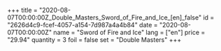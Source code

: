 +++
title = "2020-08-07T00:00:00Z_Double_Masters_Sword_of_Fire_and_Ice_[en]_false"
id = "2626d4c9-fcef-4057-a154-7d987a4a4b84"
date = "2020-08-07T00:00:00Z"
name = "Sword of Fire and Ice"
lang = ["en"]
price = "29.94"
quantity = 3
foil = false
set = "Double Masters"
+++
